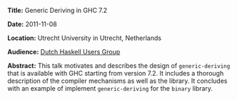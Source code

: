 **Title:**      Generic Deriving in GHC 7.2

**Date:**       2011-11-08

**Location:**   Utrecht University in Utrecht, Netherlands

**Audience:**   [Dutch Haskell Users Group](http://dutchhug.nl/)

**Abstract:**
This talk motivates and describes the design of `generic-deriving` that is
available with GHC starting from version 7.2. It includes a thorough description
of the compiler mechanisms as well as the library. It concludes with an example
of implement `generic-deriving` for the `binary` library.

